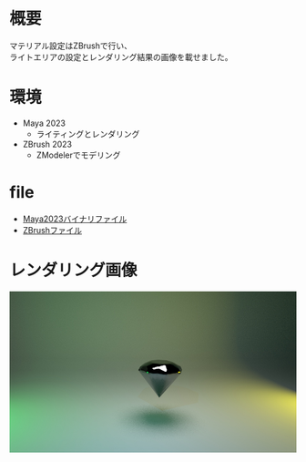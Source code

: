 # 概要
マテリアル設定はZBrushで行い、  
ライトエリアの設定とレンダリング結果の画像を載せました。

# 環境
- Maya 2023
   - ライティングとレンダリング
- ZBrush 2023
   - ZModelerでモデリング

# file
- [Maya2023バイナリファイル](230702_diamond.mb)
- [ZBrushファイル](230702_diamond_05_material.zpr)

# レンダリング画像
![rendering](rendering0702.jpg)